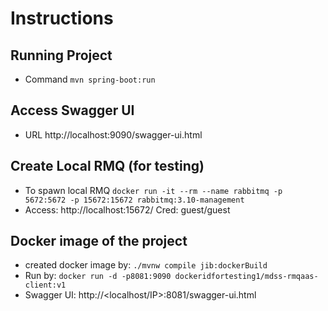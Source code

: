 # Instructions

## Running Project

* Command ``mvn spring-boot:run ``

## Access Swagger UI

* URL http://localhost:9090/swagger-ui.html

## Create Local RMQ (for testing)

* To spawn local RMQ ``docker run -it --rm --name rabbitmq -p 5672:5672 -p 15672:15672 rabbitmq:3.10-management``
* Access: http://localhost:15672/  Cred: guest/guest

## Docker image of the project

* created docker image by: ```./mvnw compile jib:dockerBuild```
* Run by: ``docker run -d -p8081:9090 dockeridfortesting1/mdss-rmqaas-client:v1``
* Swagger UI: http://<localhost/IP>:8081/swagger-ui.html 

